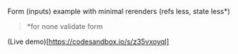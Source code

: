 Form (inputs) example with minimal rerenders (refs less, state less*)

> *for none validate form

(Live demo)[https://codesandbox.io/s/z35vxoyql]
